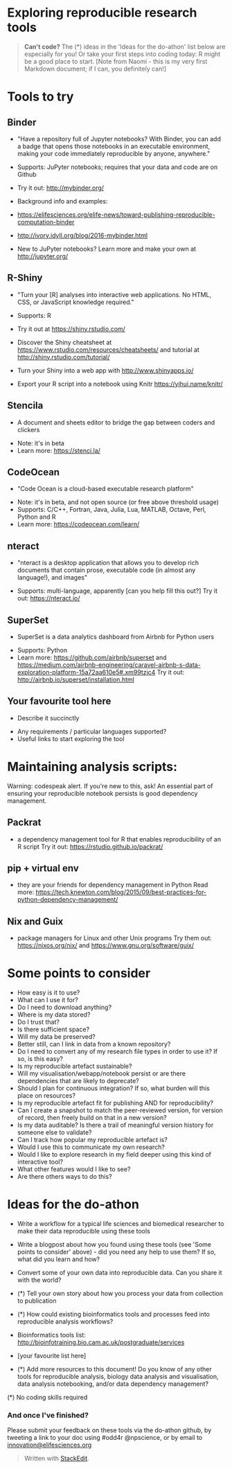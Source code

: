 Exploring reproducible research tools
======

>**Can't code?**
>The (*) ideas in the 'Ideas for the do-athon' list below are especially for you!
> Or take your first steps into coding today: R might be a good place to start. [Note from Naomi - this is my very first Markdown document; if I can, you definitely can!]

# Tools to try 

## Binder

* "Have a repository full of Jupyter notebooks? With Binder, you can add a badge that opens those notebooks in an executable environment, making your code immediately reproducible by anyone, anywhere."
+ Supports: JuPyter notebooks; requires that your data and code are on Github

+ Try it out: http://mybinder.org/
+ Background info and examples:
 + https://elifesciences.org/elife-news/toward-publishing-reproducible-computation-binder
 + http://ivory.idyll.org/blog/2016-mybinder.html
+ New to JuPyter notebooks? Learn more and make your own at http://jupyter.org/


## R-Shiny

* "Turn your [R] analyses into interactive web applications. No HTML, CSS, or JavaScript knowledge required."
+ Supports: R

+ Try it out at https://shiny.rstudio.com/
+ Discover the Shiny cheatsheet at https://www.rstudio.com/resources/cheatsheets/ and tutorial at http://shiny.rstudio.com/tutorial/
+ Turn your Shiny into a web app with http://www.shinyapps.io/
+ Export your R script into a notebook using Knitr https://yihui.name/knitr/

## Stencila

* A document and sheets editor to bridge the gap between coders and clickers
+ Note: it's in beta
+ Learn more: https://stenci.la/

## CodeOcean

* "Code Ocean is a cloud-based executable research platform"
+ Note: it's in beta, and not open source (or free above threshold usage)
+ Supports: C/C++, Fortran, Java, Julia, Lua, MATLAB, Octave, Perl, Python and R
+ Learn more: https://codeocean.com/learn/

## nteract

* "nteract is a desktop application that allows you to develop rich documents that contain prose, executable code (in almost any language!), and images"
+ Supports: multi-language, apparently [can you help fill this out?]
Try it out: https://nteract.io/

## SuperSet

* SuperSet is a data analytics dashboard from Airbnb for Python users
+ Supports: Python
+ Learn more: https://github.com/airbnb/superset and
https://medium.com/airbnb-engineering/caravel-airbnb-s-data-exploration-platform-15a72aa610e5#.xm99tzjc4
Try it out: http://airbnb.io/superset/installation.html

## Your favourite tool here

* Describe it succinctly
+ Any requirements / particular languages supported?
+ Useful links to start exploring the tool

# Maintaining analysis scripts:
Warning: codespeak alert. If you're new to this, ask!
An essential part of ensuring your reproducible notebook persists is good dependency management. 

## Packrat
+ a dependency management tool for R that enables reproducibility of an R script
Try it out: https://rstudio.github.io/packrat/

## pip + virtual env

+ they are your friends for dependency management in Python
Read more: https://tech.knewton.com/blog/2015/09/best-practices-for-python-dependency-management/

## Nix and Guix
+ package managers for Linux and other Unix programs
Try them out: https://nixos.org/nix/ and https://www.gnu.org/software/guix/ 

# Some points to consider

+ How easy is it to use?
+ What can I use it for?
+ Do I need to download anything?
+ Where is my data stored? 
 + Do I trust that?
 + Is there sufficient space?
 + Will my data be preserved?
 + Better still, can I link in data from a known repository?
+ Do I need to convert any of my research file types in order to use it? If so, is this easy?
+ Is my reproducible artefact sustainable?
 + Will my visualisation/webapp/notebook persist or are there dependencies that are likely to deprecate?
 + Should I plan for continuous integration? If so, what burden will this place on resources?
+ Is my reproducible artefact fit for publishing AND for reproducibility?
 + Can I create a snapshot to match the peer-reviewed version, for version of record, then freely build on that in a new version?
 + Is my data auditable? Is there a trail of meaningful version history for someone else to validate?
+ Can I track how popular my reproducible artefact is?
+ Would I use this to communicate my own research?
+ Would I like to explore research in my field deeper using this kind of interactive tool?
+ What other features would I like to see?
+ Are there others ways to do this?
 
# Ideas for the do-athon

+ Write a workflow for a typical life sciences and biomedical researcher to make their data reproducible using these tools
+ Write a blogpost about how you found using these tools (see 'Some points to consider' above) - did you need any help to use them? If so, what did you learn and how?
+ Convert some of your own data into reproducible data. Can you share it with the world?
+ (*) Tell your own story about how you process your data from collection to publication
+ (*) How could existing bioinformatics tools and processes feed into reproducible analysis workflows?

 + Bioinformatics tools list: http://bioinfotraining.bio.cam.ac.uk/postgraduate/services 
 + [your favourite list here]

+ (*) Add more resources to this document! Do you know of any other tools for reproducible analysis, biology data analysis and visualisation, data analysis notebooking, and/or data dependency management?

(*) No coding skills required

### And once I've finished?
Please submit your feedback on these tools via the do-athon github, by tweeting a link to your doc using #odd4r @npscience, or by email to innovation@elifesciences.org
 

> Written with [StackEdit](https://stackedit.io/).
